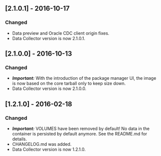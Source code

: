 ## [2.1.0.1] - 2016-10-17
### Changed
- Data preview and Oracle CDC client origin fixes.
- Data Collector version is now 2.1.0.1.

## [2.1.0.0] - 2016-10-13
### Changed
- **_Important:_** With the introduction of the package manager UI, the image
  is now based on the core tarball only to keep size down.
- Data Collector version is now 2.1.0.0.

## [1.2.1.0] - 2016-02-18
### Changed
- **_Important:_** VOLUMES have been removed by default! No data in the
  container is persisted by default anymore. See the README.md for details.
- CHANGELOG.md was added.
- Data Collector version is now 1.2.1.0.
